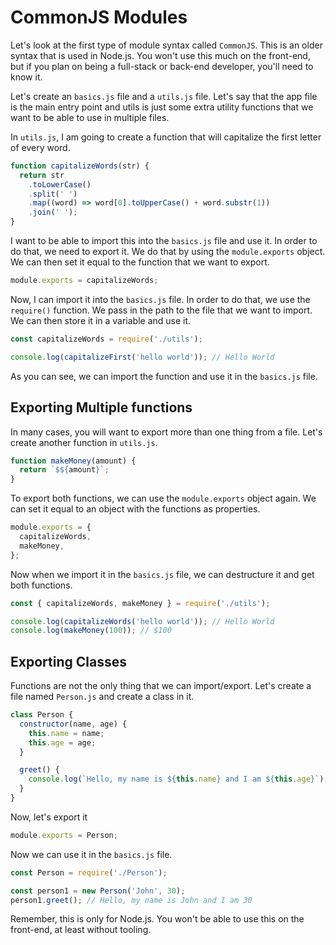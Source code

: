 # CommonJS Modules

Let's look at the first type of module syntax called `CommonJS`. This is an older syntax that is used in Node.js. You won't use this much on the front-end, but if you plan on being a full-stack or back-end developer, you'll need to know it.

Let's create an `basics.js` file and a `utils.js` file. Let's say that the app file is the main entry point and utils is just some extra utility functions that we want to be able to use in multiple files.

In `utils.js`, I am going to create a function that will capitalize the first letter of every word.

```js
function capitalizeWords(str) {
  return str
    .toLowerCase()
    .split(' ')
    .map((word) => word[0].toUpperCase() + word.substr(1))
    .join(' ');
}
```

I want to be able to import this into the `basics.js` file and use it. In order to do that, we need to export it. We do that by using the `module.exports` object. We can then set it equal to the function that we want to export.

```js
module.exports = capitalizeWords;
```

Now, I can import it into the `basics.js` file. In order to do that, we use the `require()` function. We pass in the path to the file that we want to import. We can then store it in a variable and use it.

```js
const capitalizeWords = require('./utils');

console.log(capitalizeFirst('hello world')); // Hello World
```

As you can see, we can import the function and use it in the `basics.js` file.

## Exporting Multiple functions

In many cases, you will want to export more than one thing from a file. Let's create another function in `utils.js`.

```js
function makeMoney(amount) {
  return `$${amount}`;
}
```

To export both functions, we can use the `module.exports` object again. We can set it equal to an object with the functions as properties.

```js
module.exports = {
  capitalizeWords,
  makeMoney,
};
```

Now when we import it in the `basics.js` file, we can destructure it and get both functions.

```js
const { capitalizeWords, makeMoney } = require('./utils');

console.log(capitalizeWords('hello world')); // Hello World
console.log(makeMoney(100)); // $100
```

## Exporting Classes

Functions are not the only thing that we can import/export. Let's create a file named `Person.js` and create a class in it.

```js
class Person {
  constructor(name, age) {
    this.name = name;
    this.age = age;
  }

  greet() {
    console.log(`Hello, my name is ${this.name} and I am ${this.age}`);
  }
}
```

Now, let's export it

```js
module.exports = Person;
```

Now we can use it in the `basics.js` file.

```js
const Person = require('./Person');

const person1 = new Person('John', 30);
person1.greet(); // Hello, my name is John and I am 30
```

Remember, this is only for Node.js. You won't be able to use this on the front-end, at least without tooling.
